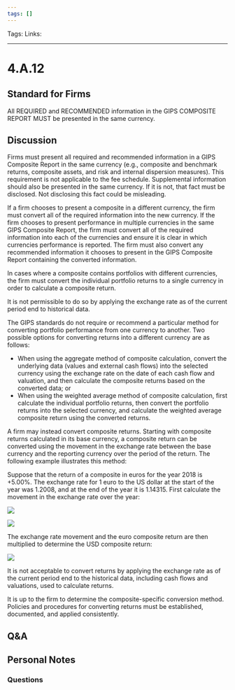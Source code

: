 ```yaml
---
tags: []
---
```

Tags: 
Links: 
___
# 4.A.12
## Standard for Firms
All REQUIRED and RECOMMENDED information in the GIPS COMPOSITE REPORT MUST be presented in the same currency.
## Discussion
Firms must present all required and recommended information in a GIPS Composite Report in the same currency (e.g., composite and benchmark returns, composite assets, and risk and internal dispersion measures). This requirement is not applicable to the fee schedule. Supplemental information should also be presented in the same currency. If it is not, that fact must be disclosed. Not disclosing this fact could be misleading.

If a firm chooses to present a composite in a different currency, the firm must convert all of the required information into the new currency. If the firm chooses to present performance in multiple currencies in the same GIPS Composite Report, the firm must convert all of the required information into each of the currencies and ensure it is clear in which currencies performance is reported. The firm must also convert any recommended information it chooses to present in the GIPS Composite Report containing the converted information.

In cases where a composite contains portfolios with different currencies, the firm must convert the individual portfolio returns to a single currency in order to calculate a composite return.

It is not permissible to do so by applying the exchange rate as of the current period end to historical data.

The GIPS standards do not require or recommend a particular method for converting portfolio performance from one currency to another. Two possible options for converting returns into a different currency are as follows:
- When using the aggregate method of composite calculation, convert the underlying data (values and external cash flows) into the selected currency using the exchange rate on the date of each cash flow and valuation, and then calculate the composite returns based on the converted data; or
- When using the weighted average method of composite calculation, first calculate the individual portfolio returns, then convert the portfolio returns into the selected currency, and calculate the weighted average composite return using the converted returns.

A firm may instead convert composite returns. Starting with composite returns calculated in its base currency, a composite return can be converted using the movement in the exchange rate between the base currency and the reporting currency over the period of the return. The following example illustrates this method:

Suppose that the return of a composite in euros for the year 2018 is +5.00%. The exchange rate for 1 euro to the US dollar at the start of the year was 1.2008, and at the end of the year it is 1.14315. First calculate the movement in the exchange rate over the year:

![](https://www.gipsstandards.org/wp-content/themes/gips/pdf_img/for_firms/4.A.1.9.png)

![](https://www.gipsstandards.org/wp-content/themes/gips/pdf_img/for_firms/4.A.1.10.png)

The exchange rate movement and the euro composite return are then multiplied to determine the USD composite return:

![](https://www.gipsstandards.org/wp-content/themes/gips/pdf_img/for_firms/4.A.1.11.png)

It is not acceptable to convert returns by applying the exchange rate as of the current period end to the historical data, including cash flows and valuations, used to calculate returns.

It is up to the firm to determine the composite-specific conversion method. Policies and procedures for converting returns must be established, documented, and applied consistently.
## Q&A

## Personal Notes

### Questions